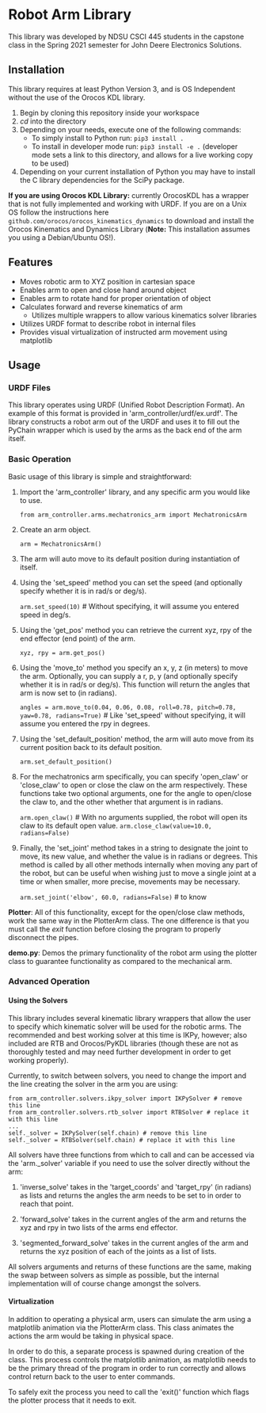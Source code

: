 # Robot Arm Library

This library was developed by NDSU CSCI 445 students in the capstone class in the Spring 2021 semester for John Deere Electronics Solutions.

## Installation

This library requires at least Python Version 3, and is OS Independent without the use of the Orocos KDL library.

1. Begin by cloning this repository inside your workspace
2. *cd* into the directory
3. Depending on your needs, execute one of the following commands:
    * To simply install to Python run: `pip3 install .`
    * To install in developer mode run: `pip3 install -e .` (developer mode sets a link to this directory, and allows for a live working copy to be used)
4. Depending on your current installation of Python you may have to install the C library dependencies for the SciPy package.

**If you are using Orocos KDL Library:** currently OrocosKDL has a wrapper that is not fully implemented and working with URDF. If you are on a Unix OS follow the instructions here `github.com/orocos/orocos_kinematics_dynamics` to download and install the Orocos Kinematics and Dynamics Library (**Note:** This installation assumes you using a Debian/Ubuntu OS!).

## Features

* Moves robotic arm to XYZ position in cartesian space
* Enables arm to open and close hand around object
* Enables arm to rotate hand for proper orientation of object
* Calculates forward and reverse kinematics of arm
    * Utilizes multiple wrappers to allow various kinematics solver libraries
* Utilizes URDF format to describe robot in internal files
* Provides visual virtualization of instructed arm movement using matplotlib

## Usage

### URDF Files

This library operates using URDF (Unified Robot Description Format). An example of this format is provided in 'arm_controller/urdf/ex.urdf'. The library constructs a robot arm out of the URDF and uses it to fill out the PyChain wrapper which is used by the arms as the back end of the arm itself.

### Basic Operation

Basic usage of this library is simple and straightforward:

1. Import the 'arm_controller' library, and any specific arm you would like to use.

   `from arm_controller.arms.mechatronics_arm import MechatronicsArm`

2. Create an arm object.

   `arm = MechatronicsArm()`

3. The arm will auto move to its default position during instantiation of itself.

4. Using the 'set_speed' method you can set the speed (and optionally specify whether it is in rad/s or deg/s).

    `arm.set_speed(10)` # Without specifying, it will assume you entered speed in deg/s.

5. Using the 'get_pos' method you can retrieve the current xyz, rpy of the end effector (end point) of the arm.

    `xyz, rpy = arm.get_pos()`

6. Using the 'move_to' method you specify an x, y, z (in meters) to move the arm. Optionally, you can supply a r, p, y (and optionally specify whether it is in rad/s or deg/s).    This function will return the angles that arm is now set to (in radians).

    `angles = arm.move_to(0.04, 0.06, 0.08, roll=0.78, pitch=0.78, yaw=0.78, radians=True)` # Like 'set_speed' without specifying, it will assume you entered the rpy in degrees.

7. Using the 'set_default_position' method, the arm will auto move from its current position back to its default position.

    `arm.set_default_position()`

8. For the mechatronics arm specifically, you can specify 'open_claw' or 'close_claw' to open or close the claw on the arm respectively. These functions take two optional arguments, one for the angle to open/close the claw to, and the other whether that argument is in radians.

    `arm.open_claw()` # With no arguments supplied, the robot will open its claw to its default open value.
    `arm.close_claw(value=10.0, radians=False)`

9. Finally, the 'set_joint' method takes in a string to designate the joint to move, its new value, and whether the value is in radians or degrees. This method is called by all other methods internally when moving any part of the robot, but can be useful when wishing just to move a single joint at a time or when smaller, more precise, movements may be necessary.

    `arm.set_joint('elbow', 60.0, radians=False)` # to know

**Plotter**: All of this functionality, except for the open/close claw methods, work the same way in the PlotterArm class. The one difference is that you must call the *exit* function before closing the program to properly disconnect the pipes.

**demo.py**: Demos the primary functionality of the robot arm using the plotter class to guarantee functionality as compared to the mechanical arm.

### Advanced Operation

#### Using the Solvers

This library includes several kinematic library wrappers that allow the user to specify which kinematic solver will be used for the robotic arms. The recommended and best working solver at this time is IKPy, however; also included are RTB and Orocos/PyKDL libraries (though these are not as thoroughly tested and may need further development in order to get working properly).

Currently, to switch between solvers, you need to change the import and the line creating the solver in the arm you are using:

    from arm_controller.solvers.ikpy_solver import IKPySolver # remove this line
    from arm_controller.solvers.rtb_solver import RTBSolver # replace it with this line
    ...
    self._solver = IKPySolver(self.chain) # remove this line
    self._solver = RTBSolver(self.chain) # replace it with this line

All solvers have three functions from which to call and can be accessed via the 'arm._solver' variable if you need to use the solver directly without the arm:

1. 'inverse_solve' takes in the 'target_coords' and 'target_rpy' (in radians) as lists and returns the angles the arm needs to be set to in order to reach that point.

2. 'forward_solve' takes in the current angles of the arm and returns the xyz and rpy in two lists of the arms end effector.

3. 'segmented_forward_solve' takes in the current angles of the arm and returns the xyz position of each of the joints as a list of lists.

All solvers arguments and returns of these functions are the same, making the swap between solvers as simple as possible, but the internal implementation will of course change amongst the solvers.

#### Virtualization

In addition to operating a physical arm, users can simulate the arm using a matplotlib animation via the PlotterArm class. This class animates the actions the arm would be taking in physical space.

In order to do this, a separate process is spawned during creation of the class. This process controls the matplotlib animation, as matplotlib needs to be the primary thread of the program in order to run correctly and allows control return back to the user to enter commands.

To safely exit the process you need to call the 'exit()' function which flags the plotter process that it needs to exit.
